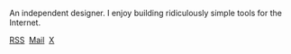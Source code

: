 An independent designer. I enjoy building ridiculously simple tools for the Internet.

[RSS](https://calebjolliffe.co/rss)&nbsp;
[Mail](mailto:calebjolliffe@proton.me)&nbsp;
[X](https://x.com/calebjolliffe)
